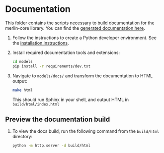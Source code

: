 # Documentation

This folder contains the scripts necessary to build documentation for the
merlin-core library. You can find the [generated documentation
here](https://nvidia-merlin.github.io/core).



1. Follow the instructions to create a Python developer environment. See the
   [installation instructions](https://github.com/NVIDIA-Merlin/models).

2. Install required documentation tools and extensions:

   ```sh
   cd models
   pip install -r requirements/dev.txt
   ```

3. Navigate to `models/docs/` and transform the documentation to HTML output:

   ```sh
   make html
   ```

   This should run Sphinx in your shell, and output HTML in
   `build/html/index.html`

## Preview the documentation build

1. To view the docs build, run the following command from the `build/html`
   directory:

   ```sh
   python -m http.server -d build/html
   ```

